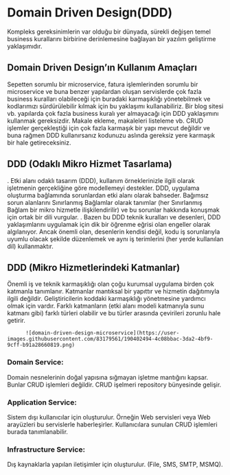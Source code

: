 # Domain Driven Design(DDD)

 Kompleks gereksinimlerin var olduğu bir dünyada, sürekli değişen temel business kurallarını birbirine derinlemesine bağlayan bir yazılım geliştirme yaklaşımıdır.
## Domain Driven Design’ın Kullanım Amaçları
   Sepetten sorumlu bir microservice, fatura işlemlerinden sorumlu bir microservice ve buna benzer yapılardan oluşan servislerde çok fazla business kuralları olabileceği için buradaki karmaşıklığı yönetebilmek ve kodlarımızı sürdürülebilir kılmak için bu yaklaşımı kullanabiliriz.
 Bir blog sitesi vb. yapılarda çok fazla business kuralı yer almayacağı için DDD yaklaşımını kullanmak gereksizdir.
 Makale ekleme, makaleleri listeleme vb. CRUD işlemler gerçekleştiği için çok fazla karmaşık bir yapı mevcut değildir ve buna rağmen DDD kullanırsanız kodunuzu aslında gereksiz yere karmaşık bir hale getireceksiniz.
## DDD (Odaklı Mikro Hizmet Tasarlama)

 . Etki alanı odaklı tasarım (DDD), kullanım örneklerinizle ilgili olarak işletmenin gerçekliğine göre modellemeyi destekler.
 DDD, uygulama oluşturma bağlamında sorunlardan etki alanı olarak bahseder. Bağımsız sorun alanlarını Sınırlanmış Bağlamlar olarak tanımlar (her Sınırlanmış Bağlam bir mikro hizmetle ilişkilendirilir) 
 ve bu sorunlar hakkında konuşmak için ortak bir dili vurgular. 
 . Bazen bu DDD teknik kuralları ve desenleri, DDD yaklaşımlarını uygulamak için dik bir öğrenme eğrisi olan engeller olarak algılanıyor. Ancak önemli olan, desenlerin kendisi değil, 
 kodu iş sorunlarıyla uyumlu olacak şekilde düzenlemek ve aynı iş terimlerini (her yerde kullanılan dil) kullanmaktır.
 
 ## DDD (Mikro Hizmetlerindeki Katmanlar)
 
  Önemli iş ve teknik karmaşıklığı olan çoğu kurumsal uygulama birden çok katmanla tanımlanır. Katmanlar mantıksal bir yapıttır ve hizmetin dağıtımıyla ilgili değildir.
  Geliştiricilerin koddaki karmaşıklığı yönetmesine yardımcı olmak için vardır. 
  Farklı katmanların (etki alanı modeli katmanıyla sunu katmanı gibi) farklı türleri olabilir ve bu türler arasında çevirileri zorunlu hale getirir.
 
          ![domain-driven-design-microservice](https://user-images.githubusercontent.com/83179561/190402494-4c08bbac-3da2-4bf9-9cff-b91a28660819.png)
                                           
### Domain Service: 
Domain nesnelerinin doğal yapısına sığmayan işletme mantığını kapsar. Bunlar CRUD işlemleri değildir. CRUD işelmeri repository bünyesinde gelişir.

### Application Service:
Sistem dışı kullanıcılar için oluşturulur. Örneğin Web servisleri veya Web arayüzleri bu servislerle haberleşirler.
Kullanıcılara sunulan CRUD işlemleri burada tanımlanabilir.

### Infrastructure Service: 
 Dış kaynaklarla yapılan iletişimler için oluşturulur. (File, SMS, SMTP, MSMQ).
